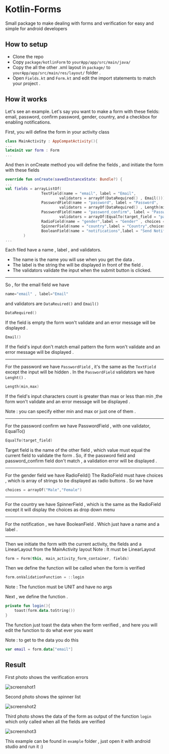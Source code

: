 # Kotlin-Forms
Small package to make dealing with forms and verification for easy and simple for android developers 

## How to setup
- Clone the repo 
- Copy `package/kotlinForm` to `yourApp/app/src/main/java/`
- Copy the all the other .xml layout in `package/` to `yourApp/app/src/main/res/layout/` folder .
- Open `Fields.kt` and `Form.kt` and edit the import statements to match your project .


## How it works 
Let's see an example. 
Let's say you want to make a form with these fields: email, password,  confirm  password, gender, country, and a checkbox for enabling notifications.

First, you will define the form in your activity class 


```kotlin
class MainActivity : AppCompatActivity(){
...
lateinit var form : Form
...
```

And then in onCreate method you will define the fields , and initiate the form with these fields 


```kotlin
override fun onCreate(savedInstanceState: Bundle?) {
...
val fields = arrayListOf(
                TextField(name = "email", label = "Email",
                        validators = arrayOf(DataRequired() , Email())),
                PasswordField(name = "password", label = "Password",
                        validators = arrayOf(DataRequired() , Length(min=8))),
                PasswordField(name = "password_confirm", label = "Password Confirm",
                        validators = arrayOf(EqualTo(target_field = "password"))) ,
                RadioField(name = "gender",label = "Gender" , choices = arrayOf("Male","Female")) ,
                SpinnerField(name = "country",label = "Country",choices = arrayOf("USA","Canada","UK")) ,
                BooleanField(name = "notifications",label = "Send Notifications")
        )
...
```

Each filed have a name , label , and validators. 
- The name is the name you will use when you get the data . 
- The label is the string the will be displayed in front of the field . 
- The validators validate the input when the submit button is clicked.  

--- 

So , for the email field we have
```kotlin
name="email" , label="Email"
```
and validators are `DataReuired()` and `Email()` 

```kotlin
DataRequired()
```
If the field is empty the form won't validate and an error message will be displayed .

```kotlin
Email()
```
If the field's input don't match email pattern the form won't validate and an error message will be displayed .

---

For the password we have `PasswordField` , it's the same as the `TextField` except the input will be hidden .
In the `PasswordField` validators we have `Lenght()` . 
```kotlin
Length(min,max)
```
If the field's input characters count is greater than max or less than min ,the form won't validate and an error message will be displayed .

Note : you can specify either min and max or just one of them .

---

For the password confirm we have PasswordField , with one validator, EqualTo() 
```kotlin
EqualTo(target_field)
```
Target field is the name of the other field , which value must equal the current field to validate the form .
So, if the password field and password_confirm field don't match , a validation error will be displayed .

--- 

For the gender field we have RadioFeild() 
The RadioField must have choices , which is array of strings to be displayed as radio buttons . 
So we have 
```kotlin
choices = arrayOf("Male","Female")
```
--- 

For the country we have SpinnerField , which is the same as the RadioField except it will display the choices as drop down menu

---

For the notification , we have BooleanField .
Which just have a name and a label .

---

Then we initiate the form with the current activity, the fields and a LinearLayout from the MainActivity layout 
Note : It must be LinearLayout

```kotlin
form = Form(this, main_activity_form_container, fields)
```

Then we define the function will be called when the form is verified 

```kotlin
form.onValidationFunction = ::login
```

Note : The function must be UNIT and have no args

Next , we define the function . 
```kotlin
private fun login(){
    toast(form.data.toString())
}
```

The function just toast the data when the form verified , and here you will edit the function to do what ever you want

Note : to get to the data you do this 
```kotlin
var email = form.data["email"] 
```

## Result 

First photo shows the verification errors  


![screenshot1](/screenshots/1.png)



Second photo shows the spinner list  


![screenshot2](/screenshots/2.png)



Third photo shows the data of the form as output of the function `login` which only called when all the fields are verified    


![screenshot3](/screenshots/3.png)  



This example can be found in `example` folder , just open it with android studio and run it :)
